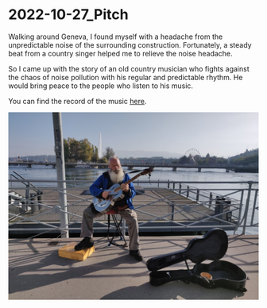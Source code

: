# 2022-10-27_Pitch

Walking around Geneva, I found myself with a headache from the unpredictable noise of the surrounding construction. Fortunately, a steady beat from a country singer helped me to relieve the noise headache.

So I came up with the story of an old country musician who fights against the chaos of noise pollution with his regular and predictable rhythm. He would bring peace to the people who listen to his music.

You can find the record of the music [here](../process/observations.md#country-music).



<img
  src="images/2022-10-27_rythmMaker.jpg"
  alt="Rythm Maker"
  style="display: inline-block; margin: 0 auto; width: 600px">